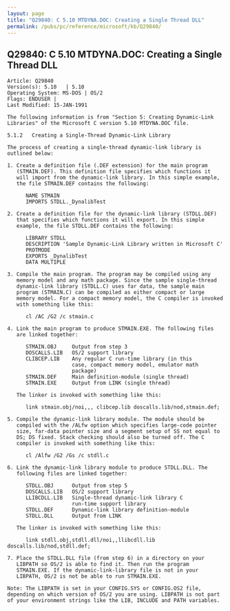 ```yaml
---
layout: page
title: "Q29840: C 5.10 MTDYNA.DOC: Creating a Single Thread DLL"
permalink: /pubs/pc/reference/microsoft/kb/Q29840/
---
```


## Q29840: C 5.10 MTDYNA.DOC: Creating a Single Thread DLL

	Article: Q29840
	Version(s): 5.10   | 5.10
	Operating System: MS-DOS | OS/2
	Flags: ENDUSER |
	Last Modified: 15-JAN-1991
	
	The following information is from "Section 5: Creating Dynamic-Link
	Libraries" of the Microsoft C version 5.10 MTDYNA.DOC file.
	
	5.1.2   Creating a Single-Thread Dynamic-Link Library
	
	The process of creating a single-thread dynamic-link library is
	outlined below:
	
	1. Create a definition file (.DEF extension) for the main program
	   (STMAIN.DEF). This definition file specifies which functions it
	   will import from the dynamic-link library. In this simple example,
	   the file STMAIN.DEF contains the following:
	
	      NAME STMAIN
	      IMPORTS STDLL._DynalibTest
	
	2. Create a definition file for the dynamic-link library (STDLL.DEF)
	   that specifies which functions it will export. In this simple
	   example, the file STDLL.DEF contains the following:
	
	      LIBRARY STDLL
	      DESCRIPTION 'Sample Dynamic-Link Library written in Microsoft C'
	      PROTMODE
	      EXPORTS _DynalibTest
	      DATA MULTIPLE
	
	3. Compile the main program. The program may be compiled using any
	   memory model and any math package. Since the sample single-thread
	   dynamic-link library (STDLL.C) uses far data, the sample main
	   program (STMAIN.C) can be compiled as either compact or large
	   memory model. For a compact memory model, the C compiler is invoked
	   with something like this:
	
	      cl /AC /G2 /c stmain.c
	
	4. Link the main program to produce STMAIN.EXE. The following files
	   are linked together:
	
	      STMAIN.OBJ     Output from step 3
	      DOSCALLS.LIB   OS/2 support library
	      CLIBCEP.LIB    Any regular C run-time library (in this
	                     case, compact memory model, emulator math
	                     package)
	      STMAIN.DEF     Main definition-module (single thread)
	      STMAIN.EXE     Output from LINK (single thread)
	
	   The linker is invoked with something like this:
	
	      link stmain.obj/noi,,, clibcep.lib doscalls.lib/nod,stmain.def;
	
	5. Compile the dynamic-link library module. The module should be
	   compiled with the /ALfw option which specifies large-code pointer
	   size, far-data pointer size and a segment setup of SS not equal to
	   DS; DS fixed. Stack checking should also be turned off. The C
	   compiler is invoked with something like this:
	
	      cl /Alfw /G2 /Gs /c stdll.c
	
	6. Link the dynamic-link library module to produce STDLL.DLL. The
	   following files are linked together:
	
	      STDLL.OBJ      Output from step 5
	      DOSCALLS.LIB   OS/2 support library
	      LLIBCDLL.LIB   Single-thread dynamic-link library C
	                     run-time support library
	      STDLL.DEF      Dynamic-link library definition-module
	      STDLL.DLL      Output from LINK
	
	   The linker is invoked with something like this:
	
	      link stdll.obj,stdll.dll/noi,,llibcdll.lib doscalls.lib/nod,stdll.def;
	
	7. Place the STDLL.DLL file (from step 6) in a directory on your
	   LIBPATH so OS/2 is able to find it. Then run the program
	   STMAIN.EXE. If the dynamic-link-library file is not in your
	   LIBPATH, OS/2 is not be able to run STMAIN.EXE.
	
	Note: The LIBPATH is set in your CONFIG.SYS or CONFIG.OS2 file,
	depending on which version of OS/2 you are using. LIBPATH is not part
	of your environment strings like the LIB, INCLUDE and PATH variables.
